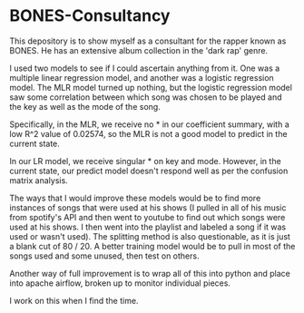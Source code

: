 # BONES-Consultancy
This depository is to show myself as a consultant for the rapper known as BONES. He has an extensive album collection in the 'dark rap' genre.

I used two models to see if I could ascertain anything from it. One was a multiple linear regression model, and another was a logistic regression model. The MLR model turned up nothing, but the logistic regression model saw some correlation between which song was chosen to be played and the key as well as the mode of the song. 

Specifically, in the MLR, we receive no * in our coefficient summary, with a low R^2 value of 0.02574, so the MLR is not a good model to predict in the current state.

In our LR model, we receive singular * on key and mode. However, in the current state, our predict model doesn't respond well as per the confusion matrix analysis.

The ways that I would improve these models would be to find more instances of songs that were used at his shows (I pulled in all of his music from spotify's API and then went to youtube to find out which songs were used at his shows. I then went into the playlist and labeled a song if it was used or wasn't used). The splitting method is also questionable, as it is just a blank cut of 80 / 20. A better training model would be to pull in most of the songs used and some unused, then test on others. 

Another way of full improvement is to wrap all of this into python and place into apache airflow, broken up to monitor individual pieces.

I work on this when I find the time. 


